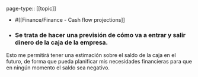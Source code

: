page-type:: [[topic]]

- #[[Finance/Finance - Cash flow projections]]

- ### Se trata de hacer una previsión de cómo va a entrar y salir dinero de la caja de la empresa.

Esto me permitirá tener una estimación sobre el saldo de la caja en el futuro, de forma que pueda planificar mis necesidades financieras para que en ningún momento el saldo sea negativo.



